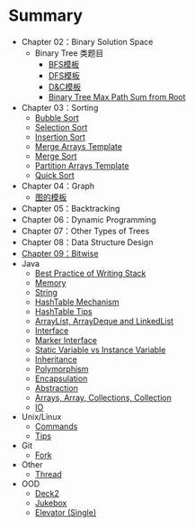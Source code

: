 # Summary
* Chapter 02：Binary Solution Space
	* Binary Tree 类题目
		* [BFS模板](ch02/binaryTree/bfs.md)
		* [DFS模板](ch02/binaryTree/dfs.md)
		* [D&C模板](ch02/binaryTree/d&c.md)
		* [Binary Tree Max Path Sum from Root](ch02/binaryTree/binaryTreeMaxPathSumFromRoot.md)
* Chapter 03：Sorting
	* [Bubble Sort](ch03/bubbleSort.md)
	* [Selection Sort](ch03/selectionSort.md)
	* [Insertion Sort](ch03/insertionSort.md)
	* [Merge Arrays Template](ch03/mergeArray.md)
	* [Merge Sort](ch03/mergeSort.md)
	* [Partition Arrays Template](ch03/partitionArray.md)
	* [Quick Sort](ch03/quickSort.md)
* Chapter 04：Graph
	* [图的模板](ch04/templates.md)
* Chapter 05：Backtracking
* Chapter 06：Dynamic Programming
* Chapter 07：Other Types of Trees
* Chapter 08：Data Structure Design
* [Chapter 09：Bitwise](ch09.md)
* Java
	* [Best Practice of Writing Stack](java/stack.md)
	* [Memory](java/memory.md)
	* [String](java/string.md)
	* [HashTable Mechanism](java/hashTableMechanism.md)
	* [HashTable Tips](java/hashTableTips.md)
	* [ArrayList, ArrayDeque and LinkedList](java/arrayListAndArrayDeque.md)
	* [Interface](java/interface.md)
	* [Marker Interface](java/markerInterface.md)
	* [Static Variable vs Instance Variable](java/staticVar_vs_instanceVar.md)
	* [Inheritance](java/inheritance.md)
	* [Polymorphism](java/polymorphism.md)
	* [Encapsulation](java/encapsulation.md)
	* [Abstraction](java/abstraction.md)
	* [Arrays, Array, Collections, Collection](java/arraysCollections.md)
	* [IO](java/io.md)
* Unix/Linux
	* [Commands](unix/commands.md)
	* [Tips](unix/tips.md)
* Git
	* [Fork](git/fork.md)
* Other
	* [Thread](other/thread.md)
* OOD
	* [Deck2](https://github.com/starwavelin/JavaPrac/tree/master/OOD/src/deck2)
	* [Jukebox](https://github.com/starwavelin/JavaPrac/tree/master/OOD/src/jukebox)
	* [Elevator (Single)](https://github.com/starwavelin/JavaPrac/tree/master/OOD/src/singleElevator)
